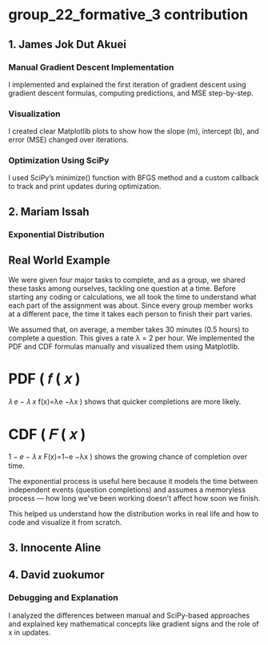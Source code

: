# group_22_formative_3 contribution

## 1. James Jok Dut Akuei

### Manual Gradient Descent Implementation
I implemented and explained the first iteration of gradient descent using gradient descent formulas, computing predictions, and MSE step-by-step.

### Visualization
I created clear Matplotlib plots to show how the slope (m), intercept (b), and error (MSE) changed over iterations.

### Optimization Using SciPy
I used SciPy’s minimize() function with BFGS method and a custom callback to track and print updates during optimization.

## 2. Mariam Issah
### Exponential Distribution
## Real World Example
We were given four major tasks to complete, and as a group, we shared these tasks among ourselves, tackling one question at a time. Before starting any coding or calculations, we all took the time to understand what each part of the assignment was about. Since every group member works at a different pace, the time it takes each person to finish their part varies.

We assumed that, on average, a member takes 30 minutes (0.5 hours) to complete a question. This gives a rate λ = 2 per hour. We implemented the PDF and CDF formulas manually and visualized them using Matplotlib.

PDF (
𝑓
(
𝑥
)
=
𝜆
𝑒
−
𝜆
𝑥
f(x)=λe 
−λx
 ) shows that quicker completions are more likely.

CDF (
𝐹
(
𝑥
)
=
1
−
𝑒
−
𝜆
𝑥
F(x)=1−e 
−λx
 ) shows the growing chance of completion over time.

The exponential process is useful here because it models the time between independent events (question completions) and assumes a memoryless process — how long we've been working doesn't affect how soon we finish.

This helped us understand how the distribution works in real life and how to code and visualize it from scratch.



###

###

## 3. Innocente Aline

###

###

## 4. David zuokumor 

### Debugging and Explanation
I analyzed the differences between manual and SciPy-based approaches and explained key mathematical concepts like gradient signs and the role of x in updates.
